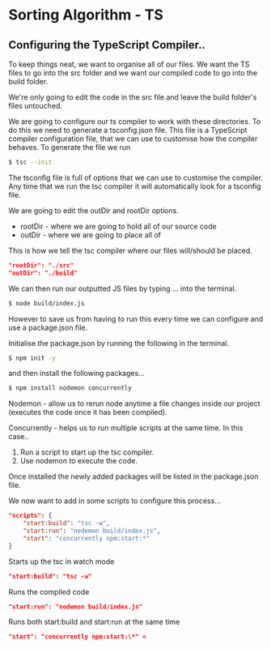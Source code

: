 # Sorting Algorithm - TS

## Configuring the TypeScript Compiler..

To keep things neat, we want to organise all of our files. We want the TS files to go into the src folder and we want our compiled code to go into the build folder.

We're only going to edit the code in the src file and leave the build folder's files untouched.

We are going to configure our ts compiler to work with these directories.
To do this we need to generate a tsconfig.json file. This file is a TypeScript compiler configuration file, that we can use to customise how the compiler behaves.
To generate the file we run

```bash
$ tsc --init
```

The tsconfig file is full of options that we can use to customise the compiler.
Any time that we run the tsc compiler it will automatically look for a tsconfig file.

We are going to edit the outDir and rootDir options.

- rootDir - where we are going to hold all of our source code
- outDir - where we are going to place all of

This is how we tell the tsc compiler where our files will/should be placed.

```json
"rootDir": "./src"
"outDir": "./build"
```

We can then run our outputted JS files by typing ... into the terminal.

```bash
$ node build/index.js
```

However to save us from having to run this every time we can configure and use a package.json file.

Initialise the package.json by running the following in the terminal.

```bash
$ npm init -y
```

and then install the following packages...

```bash
$ npm install nodemon concurrently
```

Nodemon - allow us to rerun node anytime a file changes inside our project (executes the code once it has been compiled).

Concurrently - helps us to run multiple scripts at the same time. In this case..

1. Run a script to start up the tsc compiler.
2. Use nodemon to execute the code.

Once installed the newly added packages will be listed in the package.json file.

We now want to add in some scripts to configure this process...

```json
"scripts": {
    "start:build": "tsc -w",
    "start:run": "nodemon build/index.js",
    "start": "concurrently npm:start:*"
}
```

Starts up the tsc in watch mode

```json
"start:build": "tsc -w"
```

Runs the compiled code

```json
"start:run": "nodemon build/index.js"
```

Runs both start:build and start:run at the same time

```json
"start": "concurrently npm:start:\*" =
```

